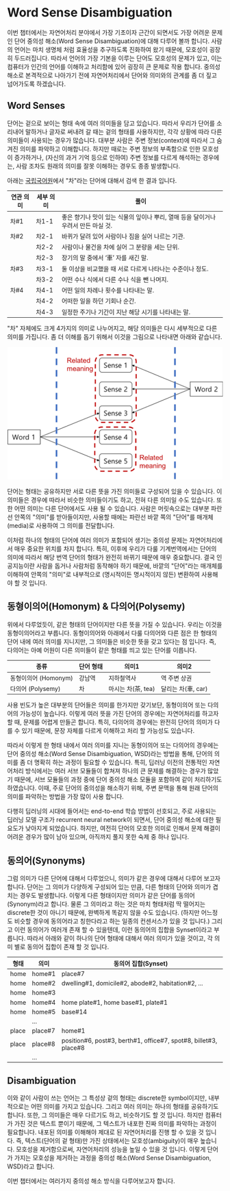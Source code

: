 # Word Sense Disambiguation

이번 챕터에서는 자연어처리 분야에서 가장 기초이자 근간이 되면서도 가장 어려운 문제인 단어 중의성 해소(Word Sense Disambiguation)에 대해 다루어 볼까 합니다. 사람의 언어는 마치 생명체 처럼 효율성을 추구하도록 진화하여 왔기 때문에, 모호성이 굉장히 두드러집니다. 따라서 언어의 가장 기본을 이루는 단어도 모호성의 문제가 있고, 이는 컴퓨터가 인간의 언어를 이해하고 처리함에 있어 굉장히 큰 문제로 작용 합니다. 중의성 해소로 본격적으로 나아가기 전에 자연어처리에서 단어와 의미와의 관계를 좀 더 짚고 넘어가도록 하겠습니다.

## Word Senses

단어는 겉으로 보이는 형태 속에 여러 의미들을 담고 있습니다. 따라서 우리가 단어를 소리내어 말하거나 글자로 써내려 갈 때는 겉의 형태를 사용하지만, 각각 상황에 따라 다른 의미들이 사용되는 경우가 많습니다. 대부분 사람은 주변 정보(context)에 따라서 그 숨겨진 의미를 파악하고 이해합니다. 하지만 때로는 주변 정보의 부족함으로 인한 모호성이 증가하거나, (자신의 과거 기억 등으로 인하여) 주변 정보를 다르게 해석하는 경우에는, 사람 조차도 원래의 의미를 잘못 이해하는 경우도 종종 발생합니다.

아래는 [국립국어원](https://krdict.korean.go.kr/)에서 "차"라는 단어에 대해서 검색 한 결과 입니다.

|연관 의미|세부 의미|풀이|
|-|-|-|
|차#1|차1-1|좋은 향기나 맛이 있는 식물의 잎이나 뿌리, 열매 등을 달이거나 우려서 만든 마실 것.|
|차#2|차2-1|바퀴가 달려 있어 사람이나 짐을 실어 나르는 기관.|
||차2-2|사람이나 물건을 차에 실어 그 분량을 세는 단위.|
||차2-3|장기의 말 중에서 ‘車’ 자를 새긴 말.|
|차#3|차3-1|둘 이상을 비교했을 때 서로 다르게 나타나는 수준이나 정도.|
||차3-2|어떤 수나 식에서 다른 수나 식을 뺀 나머지.|
|차#4|차4-1|어떤 일의 차례나 횟수를 나타내는 말.|
||차4-2|어떠한 일을 하던 기회나 순간.|
||차4-3|일정한 주기나 기간이 지난 해당 시기를 나타내는 말.|

"차" 자체에도 크게 4가지의 의미로 나누어지고, 해당 의미들은 다시 세부적으로 다른 의미를 가집니다. 좀 더 이해를 돕기 위해서 이것을 그림으로 나타내면 아래와 같습니다.

![단어의 형태들과 내부 의미들이 갖는 관계](../assets/wsd-word-sense-meaning.png)

단어는 형태는 공유하지만 서로 다른 뜻을 가진 의미들로 구성되어 있을 수 있습니다. 이 의미들은 경우에 따라서 비슷한 의미들이기도 하고, 전혀 다른 의미일 수도 있습니다. 또한 어떤 의미는 다른 단어에서도 사용 될 수 있습니다. 사람은 머릿속으로는 대부분 파란선 안쪽의 "의미"를 받아들이지만, 사용할 때에는 파란선 바깥 쪽의 "단어"를 매개체(media)로 사용하여 그 의미를 전달합니다.

이처럼 하나의 형태의 단어에 여러 의미가 포함되어 생기는 중의성 문제는 자연어처리에서 매우 중요한 위치를 차지 합니다. 특히, 이후에 우리가 다룰 기계번역에서는 단어의 의미에 따라서 해당 번역 단어의 형태가 완전히 바뀌기 때문에 매우 중요합니다. 결국 인공지능이란 사람을 돕거나 사람처럼 동작해야 하기 때문에, 바깥의 "단어"라는 매개체를 이해하여 안쪽의 "의미"로 내부적으로 (명시적이든 명시적이지 않든) 변환하여 사용해야 할 것 입니다.

## 동형이의어(Homonym) & 다의어(Polysemy)

위에서 다루었듯이, 같은 형태의 단어이지만 다른 뜻을 가질 수 있습니다. 우리는 이것을 동형이의어라고 부릅니다. 동형이의어와 아래에서 다룰 다의어와 다른 점은 한 형태의 단어 내에 여러 의미를 지니지만, 그 의미들은 비슷한 뜻을 갖고 있다는 점 입니다. 즉, 다의어는 아예 어원이 다른 의미들이 같은 형태를 띄고 있는 단어를 이릅니다.

|종류|단어 형태|의미1|의미2|
|-|-|-|-|
|동형이의어 (Homonym)|강남역|지하철역사|역 주변 상권|
|다의어 (Polysemy)|차|마시는 차(茶, tea)|달리는 차(車, car)|

사용 빈도가 높은 대부분의 단어들은 의미를 한가지만 갖기보단, 동형이의어 또는 다의어의 가능성이 높습니다. 이렇게 여러 뜻을 가진 단어의 경우에는 자연어처리를 하고자 할 때, 문제를 어렵게 만들곤 합니다. 특히, 다의어의 경우에는 완전히 단어의 의미가 다를 수 있기 때문에, 문장 자체를 다르게 이해하고 처리 할 가능성도 있습니다. 

따라서 이렇게 한 형태 내에서 여러 의미를 지니는 동형이의어 또는 다의어의 경우에는 단어 중의성 해소(Word Sense Disambiguation, WSD)라는 방법을 통해, 단어의 의미를 좀 더 명확히 하는 과정이 필요할 수 있습니다. 특히, 딥러닝 이전의 전통적인 자연어처리 방식에서는 여러 서브 모듈들이 합쳐져 하나의 큰 문제를 해결하는 경우가 많았기 때문에, 서브 모듈들의 과정 중에 단어 중의성 해소 모듈을 포함하여 같이 처리하기도 하였습니다. 이때, 주로 단어의 중의성을 해소하기 위해, 주변 문맥을 통해 원래 단어의 의미를 파악하는 방법을 가장 많이 사용 합니다.

다행히 딥러닝의 시대에 들어서는 end-to-end 학습 방법이 선호되고, 주로 사용되는 딥러닝 모델 구조가 recurrent neural network이 되면서, 단어 중의성 해소에 대한 필요도가 낮아지게 되었습니다. 하지만, 여전히 단어의 모호한 의미로 인해서 문제 해결이 어려운 경우가 많이 남아 있으며, 아직까지 풀지 못한 숙제 중 하나 입니다.

## 동의어(Synonyms)

그럼 의미가 다른 단어에 대해서 다루었으니, 의미가 같은 경우에 대해서 다루어 보고자 합니다. 단어는 그 의미가 다양하게 구성되어 있는 만큼, 다른 형태의 단어와 의미가 겹치는 경우도 발생합니다. 이렇게 다른 형태이지만 의미가 같은 단어를 동의어(Synonym)라고 합니다. 물론 그 의미라고 하는 것은 마치 형태처럼 딱 떨어지는 discrete한 것이 아니기 때문에, 완벽하게 똑같지 않을 수도 있습니다. (하지만 어느정도 비슷할 경우에 동의어라고 칭한다라고 하는 일종의 컨센서스가 있을 것 입니다.) 그리고 이런 동의어가 여러개 존재 할 수 있을텐데, 이런 동의어의 집합을 Synset이라고 부릅니다. 따라서 아래와 같이 하나의 단어 형태에 대해서 여러 의미가 있을 것이고, 각 의미 별로 동의어 집합이 존재 할 것 입니다.

|형태|의미|동의어 집합(Synset)|
|-|-|-|
|home|home#1|place#7|
|home|home#2|dwelling#1, domicile#2, abode#2, habitation#2,  ...|
|home|home#3||
|home|home#4|home plate#1, home base#1, plate#1|
|home|home#5|base#14|
||...||
|place|place#7|home#1|
|place|place#8|position#6, post#3, berth#1, office#7, spot#8, billet#3, place#8|
||...||

## Disambiguation

이와 같이 사람이 쓰는 언어는 그 특성상 겉의 형태는 discrete한 symbol이지만, 내부적으로는 어떤 의미를 가지고 있습니다. 그리고 여러 의미는 하나의 형태를 공유하기도 합니다. 또한, 그 의미들은 매우 다르기도 하고, 비슷하기도 할 것 입니다. 하지만 컴퓨터가 가진 것은 텍스트 뿐이기 때문에, 그 텍스트가 내포한 진짜 의미를 파악하는 과정이 필요합니다. 내포된 의미를 이해해야 제대로 된 자연어처리를 진행 할 수 있을 것 입니다. 즉, 텍스트(단어의 겉 형태)만 가진 상태에서는 모호성(ambiguity)이 매우 높습니다. 모호성을 제거함으로써, 자연어처리의 성능을 높일 수 있을 것 입니다. 이렇게 단어가 가지는 모호성을 제거하는 과정을 중의성 해소(Word Sense Disambiguation, WSD)라고 합니다.

이번 챕터에서는 여러가지 중의성 해소 방식을 다루어보고자 합니다.